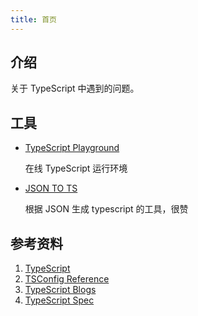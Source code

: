 ```yaml
---
title: 首页
---
```


## 介绍

关于 TypeScript 中遇到的问题。



## 工具

+ [TypeScript Playground](https://www.typescriptlang.org/play)

  在线 TypeScript 运行环境

+ [JSON TO TS](http://www.jsontots.com/)

  根据 JSON 生成 typescript 的工具，很赞



## 参考资料

1. [TypeScript](https://www.typescriptlang.org/docs)
2. [TSConfig Reference](https://www.typescriptlang.org/tsconfig)
3. [TypeScript Blogs](https://devblogs.microsoft.com/typescript/)
4. [TypeScript Spec](https://github.com/microsoft/TypeScript/tree/spec-update/doc/spec)